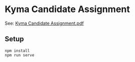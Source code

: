 # Kyma Candidate Assignment

See: [Kyma Candidate Assignment.pdf](https://github.com/kyma-as/kyma-candidate-vue/blob/master/Kyma%20Candidate%20Assignment.pdf)

## Setup
```
npm install
npm run serve
```
